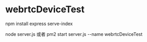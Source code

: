 # webrtcDeviceTest

npm install express serve-index

node server.js
或者
pm2 start server.js --name webrtcDeviceTest